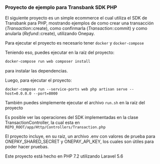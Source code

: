 ### Proyecto de ejemplo para Transbank SDK PHP

El siguiente proyecto es un simple ecommerce el cual utiliza el SDK de Transbank para PHP, 
mostrando ejemplos de como crear una transacción (_Transaction_::create), como confirmarla
(_Transaction_::commit) y como anularla (_Refund_::create), utilizando Onepay.

Para ejecutar el proyecto es necesario tener ```docker``` y ```docker-compose```

Teniendo eso, puedes ejecutar en la raíz del proyecto:

```bash
docker-compose run web composer install
```
para instalar las dependencias.

Luego, para ejecutar el proyecto:
```
docker-compose run --service-ports web php artisan serve --host=0.0.0.0 --port=8000
```
También puedes simplemente ejecutar el archivo `run.sh` en la raíz del proyecto


Es posible ver las operaciones del SDK implementadas en la clase TransactionController,
la cual esta en 
`
REPO_ROOT/app/Http/Controllers/Transaction.php
`

El proyecto incluye, en su raíz, un archivo .env con valores de prueba para ONEPAY_SHARED_SECRET y ONEPAY_API_KEY, los cuales son útiles para poder hacer pruebas.

Este proyecto está hecho en PHP 7.2 utilizando Laravel 5.6

